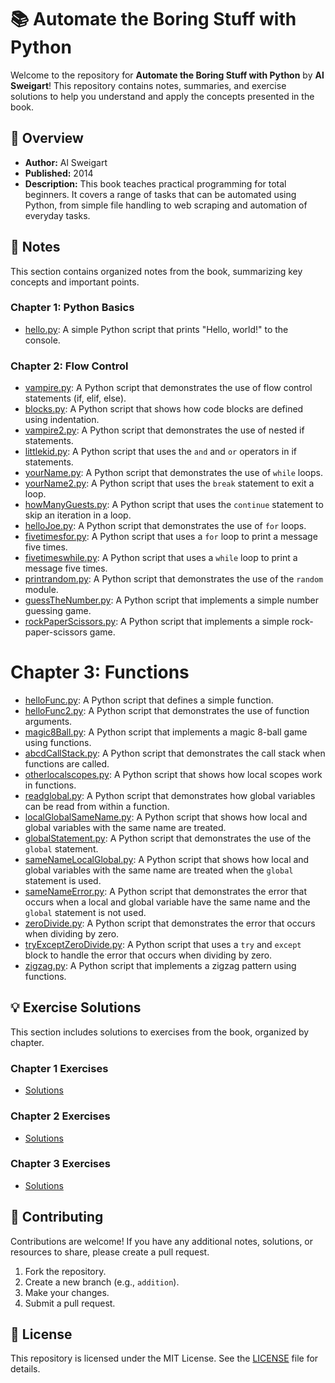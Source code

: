 # 📚 Automate the Boring Stuff with Python

Welcome to the repository for **Automate the Boring Stuff with Python** by **Al Sweigart**! This repository contains notes, summaries, and exercise solutions to help you understand and apply the concepts presented in the book.

## 📖 Overview

- **Author:** Al Sweigart
- **Published:** 2014
- **Description:** This book teaches practical programming for total beginners. It covers a range of tasks that can be automated using Python, from simple file handling to web scraping and automation of everyday tasks.

## 📝 Notes

This section contains organized notes from the book, summarizing key concepts and important points.

### Chapter 1: Python Basics

- [hello.py](Chapter1/hello.py): A simple Python script that prints "Hello, world!" to the console.

### Chapter 2: Flow Control

- [vampire.py](Chapter2/vampire.py): A Python script that demonstrates the use of flow control statements (if, elif, else).
- [blocks.py](Chapter2/blocks.py): A Python script that shows how code blocks are defined using indentation.
- [vampire2.py](Chapter2/vampire2.py): A Python script that demonstrates the use of nested if statements.
- [littlekid.py](Chapter2/littlekid.py): A Python script that uses the `and` and `or` operators in if statements.
- [yourName.py](Chapter2/yourName.py): A Python script that demonstrates the use of `while` loops.
- [yourName2.py](Chapter2/yourName2.py): A Python script that uses the `break` statement to exit a loop.
- [howManyGuests.py](Chapter2/howManyGuests.py): A Python script that uses the `continue` statement to skip an iteration in a loop.
- [helloJoe.py](Chapter2/helloJoe.py): A Python script that demonstrates the use of `for` loops.
- [fivetimesfor.py](Chapter2/fivetimesfor.py): A Python script that uses a `for` loop to print a message five times.
- [fivetimeswhile.py](Chapter2/fivetimeswhile.py): A Python script that uses a `while` loop to print a message five times.
- [printrandom.py](Chapter2/printrandom.py): A Python script that demonstrates the use of the `random` module.
- [guessTheNumber.py](Chapter2/guessTheNumber.py): A Python script that implements a simple number guessing game.
- [rockPaperScissors.py](Chapter2/rockPaperScissors.py): A Python script that implements a simple rock-paper-scissors game.


# Chapter 3: Functions

- [helloFunc.py](Chapter3/helloFunc.py): A Python script that defines a simple function.
- [helloFunc2.py](Chapter3/helloFunc2.py): A Python script that demonstrates the use of function arguments.
- [magic8Ball.py](Chapter3/magic8Ball.py): A Python script that implements a magic 8-ball game using functions.
- [abcdCallStack.py](Chapter3/abcdCallStack.py): A Python script that demonstrates the call stack when functions are called.
- [otherlocalscopes.py](Chapter3/otherlocalscopes.py): A Python script that shows how local scopes work in functions.
- [readglobal.py](Chapter3/readglobal.py): A Python script that demonstrates how global variables can be read from within a function.
- [localGlobalSameName.py](Chapter3/localGlobalSameName.py): A Python script that shows how local and global variables with the same name are treated.
- [globalStatement.py](Chapter3/globalStatement.py): A Python script that demonstrates the use of the `global` statement.
- [sameNameLocalGlobal.py](Chapter3/sameNameLocalGlobal.py): A Python script that shows how local and global variables with the same name are treated when the `global` statement is used.
- [sameNameError.py](Chapter3/sameNameError.py): A Python script that demonstrates the error that occurs when a local and global variable have the same name and the `global` statement is not used.
- [zeroDivide.py](Chapter3/zeroDivide.py): A Python script that demonstrates the error that occurs when dividing by zero.
- [tryExceptZeroDivide.py](Chapter3/tryExceptZeroDivide.py): A Python script that uses a `try` and `except` block to handle the error that occurs when dividing by zero.
- [zigzag.py](Chapter3/zigzag.py): A Python script that implements a zigzag pattern using functions.

## 💡 Exercise Solutions

This section includes solutions to exercises from the book, organized by chapter.

### Chapter 1 Exercises

- [Solutions](/Chapter1/solutions.ipynb)

### Chapter 2 Exercises

- [Solutions](/Chapter2/solutions.ipynb)

### Chapter 3 Exercises

- [Solutions](/Chapter3/solutions.ipynb)

## 🤝 Contributing

Contributions are welcome! If you have any additional notes, solutions, or resources to share, please create a pull request.

1. Fork the repository.
2. Create a new branch (e.g., `addition`).
3. Make your changes.
4. Submit a pull request.

## 📄 License

This repository is licensed under the MIT License. See the [LICENSE](LICENSE) file for details.
